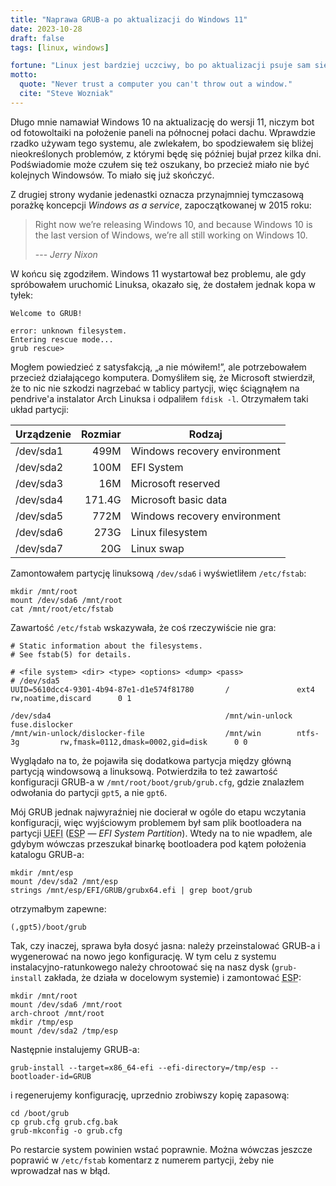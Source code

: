 ```yaml
---
title: "Naprawa GRUB-a po aktualizacji do Windows 11"
date: 2023-10-28
draft: false
tags: [linux, windows]

fortune: "Linux jest bardziej uczciwy, bo po aktualizacji psuje sam siebie."
motto:
  quote: "Never trust a computer you can't throw out a window."
  cite: "Steve Wozniak"
---
```


Długo mnie namawiał Windows 10 na aktualizację do wersji 11, niczym bot od fotowoltaiki na położenie paneli na północnej połaci dachu. Wprawdzie rzadko używam tego systemu, ale zwlekałem, bo spodziewałem się bliżej nieokreślonych problemów, z którymi będę się później bujał przez kilka dni. Podświadomie może czułem się też oszukany, bo przecież miało nie być kolejnych Windowsów. To miało się już skończyć.

Z drugiej strony wydanie jedenastki oznacza przynajmniej tymczasową porażkę koncepcji _Windows as a service_, zapoczątkowanej w 2015 roku:

> Right now we’re releasing Windows 10, and because Windows 10 is the last version of Windows, we’re all still working on Windows 10.
>
> --- <cite>Jerry Nixon</cite>

W końcu się zgodziłem. Windows 11 wystartował bez problemu, ale gdy spróbowałem uruchomić Linuksa, okazało się, że dostałem jednak kopa w tyłek:

```
Welcome to GRUB!

error: unknown filesystem.
Entering rescue mode...
grub rescue>
```

Mogłem powiedzieć z satysfakcją, &bdquo;a nie mówiłem!&rdquo;, ale potrzebowałem przecież działającego komputera. Domyśliłem się, że Microsoft stwierdził, że to nic nie szkodzi nagrzebać w tablicy partycji, więc ściągnąłem na pendrive'a instalator Arch Linuksa i odpaliłem `fdisk -l`. Otrzymałem taki układ partycji:

Urządzenie|Rozmiar|Rodzaj
----------|------:|------
/dev/sda1 |   499M|Windows recovery environment
/dev/sda2 |   100M|EFI System
/dev/sda3 |    16M|Microsoft reserved
/dev/sda4 | 171.4G|Microsoft basic data
/dev/sda5 |   772M|Windows recovery environment
/dev/sda6 |   273G|Linux filesystem
/dev/sda7 |    20G|Linux swap

Zamontowałem partycję linuksową `/dev/sda6` i wyświetliłem `/etc/fstab`:

```
mkdir /mnt/root
mount /dev/sda6 /mnt/root
cat /mnt/root/etc/fstab
```

Zawartość `/etc/fstab` wskazywała, że coś rzeczywiście nie gra:

```
# Static information about the filesystems.
# See fstab(5) for details.

# <file system> <dir> <type> <options> <dump> <pass>
# /dev/sda5
UUID=5610dcc4-9301-4b94-87e1-d1e574f81780       /               ext4            rw,noatime,discard      0 1

/dev/sda4                                       /mnt/win-unlock fuse.dislocker
/mnt/win-unlock/dislocker-file                  /mnt/win        ntfs-3g         rw,fmask=0112,dmask=0002,gid=disk      0 0
```

Wyglądało na to, że pojawiła się dodatkowa partycja między główną partycją windowsową a linuksową. Potwierdziła to też zawartość konfiguracji GRUB-a w `/mnt/root/boot/grub/grub.cfg`, gdzie znalazłem odwołania do partycji `gpt5`, a nie `gpt6`.

Mój GRUB jednak najwyraźniej nie docierał w ogóle do etapu wczytania konfiguracji, więc wyjściowym problemem był sam plik bootloadera na partycji <abbr title="Unified Extensible Firmware Interface">UEFI</abbr> (<abbr title="EFI System Partition">ESP</abbr> — _EFI System Partition_). Wtedy na to nie wpadłem, ale gdybym wówczas przeszukał binarkę bootloadera pod kątem położenia katalogu GRUB-a:

```
mkdir /mnt/esp
mount /dev/sda2 /mnt/esp
strings /mnt/esp/EFI/GRUB/grubx64.efi | grep boot/grub
```

otrzymałbym zapewne:

```
(,gpt5)/boot/grub
```

Tak, czy inaczej, sprawa była dosyć jasna: należy przeinstalować GRUB-a i wygenerować na nowo jego konfigurację. W tym celu z systemu instalacyjno-ratunkowego należy chrootować się na nasz dysk (`grub-install` zakłada, że działa w docelowym systemie) i zamontować <abbr title="EFI System Partition">ESP</abbr>:

```
mkdir /mnt/root
mount /dev/sda6 /mnt/root
arch-chroot /mnt/root
mkdir /tmp/esp
mount /dev/sda2 /tmp/esp
```

Następnie instalujemy GRUB-a:

```
grub-install --target=x86_64-efi --efi-directory=/tmp/esp --bootloader-id=GRUB
```

i regenerujemy konfigurację, uprzednio zrobiwszy kopię zapasową:

```
cd /boot/grub
cp grub.cfg grub.cfg.bak
grub-mkconfig -o grub.cfg
```

Po restarcie system powinien wstać poprawnie. Można wówczas jeszcze poprawić w&nbsp;`/etc/fstab` komentarz z numerem partycji, żeby nie wprowadzał nas w błąd.
